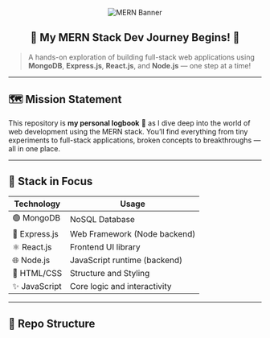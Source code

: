 <p align="center">
  <img src="https://capsule-render.vercel.app/api?type=waving&color=0:0EA5E9,100:22C55E&height=200&section=header&text=MERN%20Dev%20Journey%20🌐&fontSize=40&fontColor=ffffff" alt="MERN Banner"/>
</p>

<h2 align="center">🚧 My MERN Stack Dev Journey Begins! 🚀</h2>

> A hands-on exploration of building full-stack web applications using **MongoDB**, **Express.js**, **React.js**, and **Node.js** — one step at a time!

---

## 🗺️ Mission Statement

This repository is **my personal logbook** 📓 as I dive deep into the world of web development using the MERN stack. You’ll find everything from tiny experiments to full-stack applications, broken concepts to breakthroughs — all in one place.

---

## 🧱 Stack in Focus

| Technology  | Usage                         |
|-------------|-------------------------------|
| 🟢 MongoDB   | NoSQL Database                |
| 🧰 Express.js| Web Framework (Node backend)  |
| ⚛️ React.js  | Frontend UI library           |
| 🌐 Node.js   | JavaScript runtime (backend)  |
| 🎨 HTML/CSS | Structure and Styling          |
| ✨ JavaScript | Core logic and interactivity  |

---

## 📂 Repo Structure

